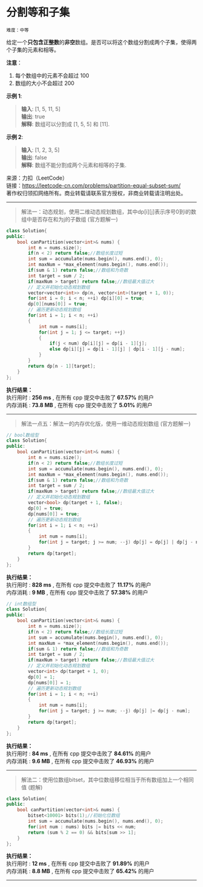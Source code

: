 # 分割等和子集 #  
`难度：中等` 

给定一个**只包含正整数**的**非空**数组。是否可以将这个数组分割成两个子集，使得两个子集的元素和相等。    

**注意**：  
1. 每个数组中的元素不会超过 100
2. 数组的大小不会超过 200  

**示例 1**:  
>**输入**: [1, 5, 11, 5]  
>**输出**: true  
>**解释**: 数组可以分割成 [1, 5, 5] 和 [11].  

**示例 2**:  
>**输入**: [1, 2, 3, 5]  
>**输出**: false  
>**解释**: 数组不能分割成两个元素和相等的子集.  

来源：力扣（LeetCode）  
链接：https://leetcode-cn.com/problems/partition-equal-subset-sum/  
著作权归领扣网络所有。商业转载请联系官方授权，非商业转载请注明出处。  

---  
>解法一：动态规划，使用二维动态规划数组，其中dp[i][j]表示序号0到i的数组中是否存在和为j的子数组 (官方题解一)  

```C++  
class Solution{
public:
    bool canPartition(vector<int>& nums) {
        int n = nums.size();
        if(n < 2) return false;//数组长度过短
        int sum = accumulate(nums.begin(), nums.end(), 0);
        int maxNum = *max_element(nums.begin(), nums.end());
        if(sum & 1) return false;//数组和为奇数
        int target = sum / 2;
        if(maxNum > target) return false;//数组最大值过大
        // 定义并初始化动态规划数组
        vector<vector<int>> dp(n, vector<int>(target + 1, 0));
        for(int i = 0; i < n; ++i) dp[i][0] = true;
        dp[0][nums[0]] = true;
        // 遍历更新动态规划数组
        for(int i = 1; i < n; ++i)
        {
            int num = nums[i];
            for(int j = 1; j <= target; ++j)
            {
                if(j < num) dp[i][j] = dp[i - 1][j];
                else dp[i][j] = dp[i - 1][j] | dp[i - 1][j - num];
            }
        }
        return dp[n - 1][target];
    }
};
```  

**执行结果：**  
执行用时 : **256 ms** , 在所有 cpp 提交中击败了 **67.57%** 的用户  
内存消耗 : **73.8 MB** , 在所有 cpp 提交中击败了 **5.01%** 的用户  

---  
>解法一点五：解法一的内存优化版，使用一维动态规划数组 (官方题解一)  

```C++  
// bool数组型
class Solution{
public:
    bool canPartition(vector<int>& nums) {
        int n = nums.size();
        if(n < 2) return false;//数组长度过短
        int sum = accumulate(nums.begin(), nums.end(), 0);
        int maxNum = *max_element(nums.begin(), nums.end());
        if(sum & 1) return false;//数组和为奇数
        int target = sum / 2;
        if(maxNum > target) return false;//数组最大值过大
        // 定义并初始化动态规划数组
        vector<bool> dp(target + 1, false);
        dp[0] = true;
        dp[nums[0]] = true;
        // 遍历更新动态规划数组
        for(int i = 1; i < n; ++i)
        {
            int num = nums[i];
            for(int j = target; j >= num; --j) dp[j] = dp[j] | dp[j - num];
        }
        return dp[target];
    }
};
```  

**执行结果：**  
执行用时 : **828 ms** , 在所有 cpp 提交中击败了 **11.17%** 的用户  
内存消耗 : **9 MB** , 在所有 cpp 提交中击败了 **57.38%** 的用户  

```C++  
// int数组型
class Solution{
public:
    bool canPartition(vector<int>& nums) {
        int n = nums.size();
        if(n < 2) return false;//数组长度过短
        int sum = accumulate(nums.begin(), nums.end(), 0);
        int maxNum = *max_element(nums.begin(), nums.end());
        if(sum & 1) return false;//数组和为奇数
        int target = sum / 2;
        if(maxNum > target) return false;//数组最大值过大
        // 定义并初始化动态规划数组
        vector<int> dp(target + 1, 0);
        dp[0] = 1;
        dp[nums[0]] = 1;
        // 遍历更新动态规划数组
        for(int i = 1; i < n; ++i)
        {
            int num = nums[i];
            for(int j = target; j >= num; --j) dp[j] |= dp[j - num];
        }
        return dp[target];
    }
};
```  

**执行结果：**  
执行用时 : **84 ms** , 在所有 cpp 提交中击败了 **84.61%** 的用户  
内存消耗 : **9.6 MB** , 在所有 cpp 提交中击败了 **46.93%** 的用户  

---  
>解法二：使用位数组bitset，其中位数组移位相当于所有数组加上一个相同值 (题解)  

```C++  
class Solution{
public:
    bool canPartition(vector<int>& nums) {
        bitset<10001> bits(1);//初始化位数组
        int sum = accumulate(nums.begin(), nums.end(), 0);
        for(int num : nums) bits |= bits << num;
        return (sum % 2 == 0) && bits[sum >> 1];
    }
};
```  

**执行结果：**  
执行用时 : **12 ms** , 在所有 cpp 提交中击败了 **91.89%** 的用户  
内存消耗 : **8.8 MB** , 在所有 cpp 提交中击败了 **65.42%** 的用户  

---  